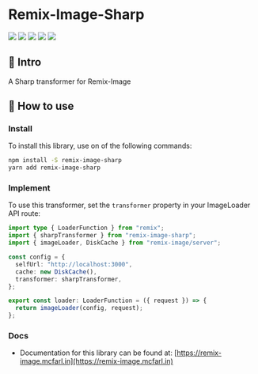 # Remix-Image-Sharp

![](https://badgen.net/npm/v/remix-image-sharp)
![](https://badgen.net/npm/license/remix-image-sharp)
![](https://badgen.net/npm/types/remix-image-sharp)
![](https://badgen.net/bundlephobia/min/remix-image-sharp)
![](https://badgen.net/npm/dt/remix-image-sharp)

## 👋 Intro

A Sharp transformer for Remix-Image

## 🚀 How to use

### Install

To install this library, use on of the following commands:
```bash
npm install -S remix-image-sharp
yarn add remix-image-sharp
```

### Implement

To use this transformer, set the `transformer` property in your ImageLoader API route:
```typescript
import type { LoaderFunction } from "remix";
import { sharpTransformer } from "remix-image-sharp";
import { imageLoader, DiskCache } from "remix-image/server";

const config = {
  selfUrl: "http://localhost:3000",
  cache: new DiskCache(),
  transformer: sharpTransformer,
};

export const loader: LoaderFunction = ({ request }) => {
  return imageLoader(config, request);
};
```

### Docs

- Documentation for this library can be found at: [https://remix-image.mcfarl.in](https://remix-image.mcfarl.in)
